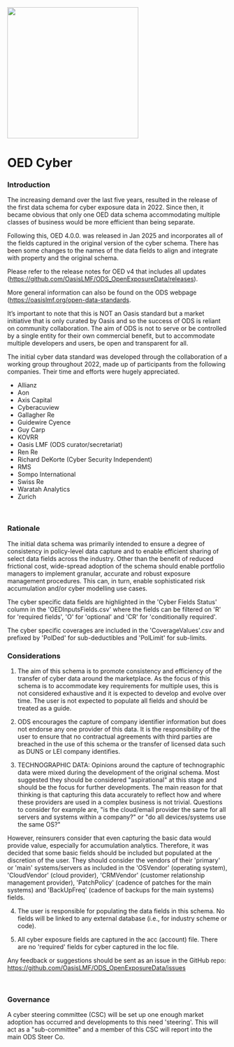 <img src="https://github.com/OasisLMF/OpenDataStandards/blob/master/images/ODS_LOGO.png" width = "300" />


# OED Cyber

### Introduction

The increasing demand over the last five years, resulted in the release of the first data schema for cyber exposure data in 2022. Since then, it became obvious that only one OED data schema accommodating multiple classes of business would be more efficient than being separate.

Following this, OED 4.0.0. was released in Jan 2025 and incorporates all of the fields captured in the original version of the cyber schema. There has been some changes to the names of the data fields to align and integrate with property and the original schema.

Please refer to the release notes for OED v4 that includes all updates (https://github.com/OasisLMF/ODS_OpenExposureData/releases).

More general information can also be found on the ODS webpage (https://oasislmf.org/open-data-standards.

It’s important to note that this is NOT an Oasis standard but a market initiative that is only curated by Oasis and so the success of ODS is reliant on community collaboration. The aim of ODS is not to serve or be controlled by a single entity for their own commercial benefit, but to accommodate multiple developers and users, be open and transparent for all.

The initial cyber data standard was developed through the collaboration of a working group throughout 2022, made up of participants from the following companies. Their time and efforts were hugely appreciated. 

* Allianz
* Aon
* Axis Capital
* Cyberacuview
* Gallagher Re
* Guidewire Cyence
* Guy Carp
* KOVRR
* Oasis LMF (ODS curator/secretariat)
* Ren Re
* Richard DeKorte (Cyber Security Independent)
* RMS
* Sompo International
* Swiss Re
* Waratah Analytics
* Zurich

&nbsp;

### Rationale

The initial data schema was primarily intended to ensure a degree of consistency in policy-level data capture and to enable efficient sharing of select data fields across the industry. Other than the benefit of reduced frictional cost, wide-spread adoption of the schema should enable portfolio managers to implement granular, accurate and robust exposure management procedures. This can, in turn, enable sophisticated risk accumulation and/or cyber modelling use cases.

The cyber specific data fields are highlighted in the 'Cyber Fields Status' column in the 'OEDInputsFields.csv' where the fields can be filtered on 'R' for 'required fields', 'O' for 'optional' and 'CR' for 'conditionally required'. 

The cyber specific coverages are included in the 'CoverageValues'.csv and prefixed by 'PolDed' for sub-deductibles and 'PolLimit' for sub-limits.



### Considerations

1. The aim of this schema is to promote consistency and efficiency of the transfer of cyber data around the marketplace. As the focus of this schema is to accommodate key requirements for multiple uses, this is not considered exhaustive and it is expected to develop and evolve over time. The user is not expected to populate all fields and should be treated as a guide. 

2. ODS encourages the capture of company identifier information but does not endorse any one provider of this data.  It is the responsibility of the user to ensure that no contractual agreements with third parties are breached in the use of this schema or the transfer of licensed data such as DUNS or LEI company identifies.

3. TECHNOGRAPHIC DATA: Opinions around the capture of technographic data were mixed during the development of the original schema. Most suggested they should be considered "aspirational" at this stage and should be the focus for further developments. The main reason for that thinking is that capturing this data accurately to reflect how and where these providers are used in a complex business is not trivial. Questions to consider for example are, "is the cloud/email provider the same for all servers and systems within a company?" or "do all devices/systems use the same OS?"

However, reinsurers consider that even capturing the basic data would provide value, especially for accumulation analytics. Therefore, it was decided that some basic fields should be included but populated at the discretion of the user. 
They should consider the vendors of their 'primary' or 'main' systems/servers as included in the 'OSVendor' (operating system), 'CloudVendor' (cloud provider), 'CRMVendor' (customer relationship management provider), 'PatchPolicy' (cadence of patches for the main systems) and 'BackUpFreq' (cadence of backups for the main systems) fields.

4. The user is responsible for populating the data fields in this schema. No fields will be linked to any external database (i.e., for industry scheme or code).

5. All cyber exposure fields are captured in the acc (account) file. There are no 'required' fields for cyber captured in the loc file.
   
Any feedback or suggestions should be sent as an issue in the GitHub repo: https://github.com/OasisLMF/ODS_OpenExposureData/issues

&nbsp;


### Governance

A cyber steering committee (CSC) will be set up one enough market adoption has occurred and developments to this need 'steering'. This will act as a "sub-committee" and a member of this CSC will report into the main ODS Steer Co.

